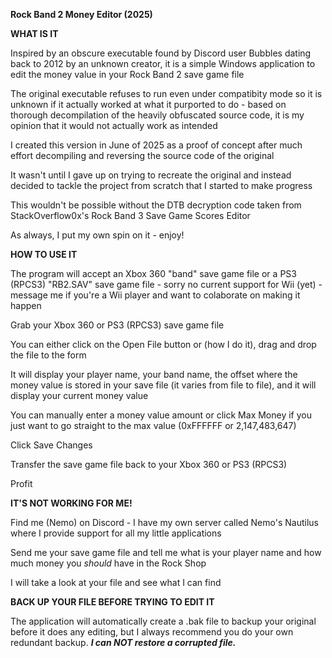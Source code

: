 **Rock Band 2 Money Editor (2025)**

**WHAT IS IT**

Inspired by an obscure executable found by Discord user Bubbles dating back to 2012 by an unknown creator, it is a simple Windows application to edit the money value in your Rock Band 2 save game file

The original executable refuses to run even under compatibity mode so it is unknown if it actually worked at what it purported to do - based on thorough decompilation of the heavily obfuscated source code, it is my opinion that it would not actually work as intended


I created this version in June of 2025 as a proof of concept after much effort decompiling and reversing the source code of the original

It wasn't until I gave up on trying to recreate the original and instead decided to tackle the project from scratch that I started to make progress


This wouldn't be possible without the DTB decryption code taken from StackOverflow0x's Rock Band 3 Save Game Scores Editor


As always, I put my own spin on it - enjoy!


**HOW TO USE IT**

The program will accept an Xbox 360 "band" save game file or a PS3 (RPCS3) "RB2.SAV" save game file - sorry no current support for Wii (yet) - message me if you're a Wii player and want to colaborate on making it happen

Grab your Xbox 360 or PS3 (RPCS3) save game file

You can either click on the Open File button or (how I do it), drag and drop the file to the form

It will display your player name, your band name, the offset where the money value is stored in your save file (it varies from file to file), and it will display your current money value

You can manually enter a money value amount or click Max Money if you just want to go straight to the max value (0xFFFFFF or 2,147,483,647)

Click Save Changes

Transfer the save game file back to your Xbox 360 or PS3 (RPCS3)

Profit


**IT'S NOT WORKING FOR ME!**

Find me (Nemo) on Discord - I have my own server called Nemo's Nautilus where I provide support for all my little applications

Send me your save game file and tell me what is your player name and how much money you *should* have in the Rock Shop

I will take a look at your file and see what I can find


**BACK UP YOUR FILE BEFORE TRYING TO EDIT IT**

The application will automatically create a .bak file to backup your original before it does any editing, but I always recommend you do your own redundant backup. ***I can NOT restore a corrupted file.***
